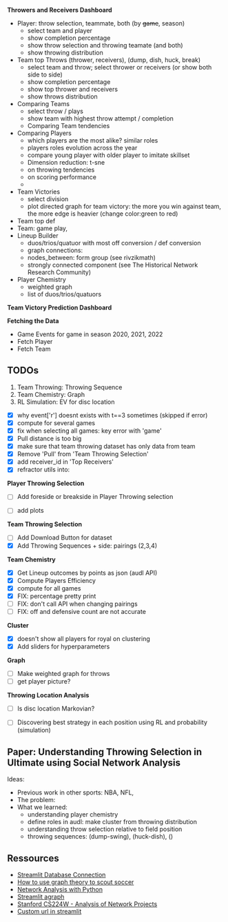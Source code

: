 **Throwers and Receivers Dashboard**

- Player: throw selection, teammate, both (by ~~game~~, season)
    * select team and player
    * show completion percentage
    * show throw selection and throwing teamate (and both)
    * show throwing distribution
- Team top Throws (thrower, receivers), (dump, dish, huck, break)
    * select team and throw; select thrower or receivers (or show both side to side)
    * show completion percentage
    * show top thrower and receivers
    * show throws distribution
- Comparing Teams
    * select throw / plays 
    * show team with highest throw attempt / completion
    * Comparing Team tendencies
- Comparing Players
    * which players are the most alike? similar roles
    * players roles evolution across the year 
    * compare young player with older player to imitate skillset
    * Dimension reduction: t-sne
	+ on throwing tendencies
	+ on scoring performance
    * 
- Team Victories
    * select division
    * plot directed graph for team victory: the more you win against 
      team, the more edge is heavier (change color:green to red)
- Team top def
- Team: game play, 
- Lineup Builder
    * duos/trios/quatuor with most off conversion / def conversion
    * graph connections: 
	+ nodes_between: form group (see rivzikmath)
	+ strongly connected component (see The Historical Network Research Community)
- Player Chemistry
    * weighted graph
    * list of duos/trios/quatuors

**Team Victory Prediction Dashboard**


**Fetching the Data**

- Game Events for game in season 2020, 2021, 2022
- Fetch Player
- Fetch Team


## TODOs

1. Team Throwing: Throwing Sequence
2. Team Chemistry: Graph
3. RL Simulation: EV for disc location


- [X] why event['r'] doesnt exists with t==3 sometimes (skipped if error)
- [X] compute for several games
- [X] fix when selecting all games: key error with 'game'
- [X] Pull distance is too big
- [X] make sure that team throwing dataset has only data from team 
- [X] Remove 'Pull' from 'Team Throwing Selection'
- [X] add receiver_id in 'Top Receivers'
- [X] refractor utils into:

**Player Throwing Selection**

- [ ] Add foreside or breakside in Player Throwing selection
- [ ] add plots


**Team Throwing Selection**

- [ ] Add Download Button for dataset
- [X] Add Throwing Sequences + side: pairings (2,3,4)

**Team Chemistry**

- [X] Get Lineup outcomes by points as json (audl API)
- [X] Compute Players Efficiency
- [X] compute for all games
- [X] FIX: percentage pretty print
- [ ] FIX: don't call API when changing pairings
- [ ] FIX: off and defensive count are not accurate

**Cluster**

- [X] doesn't show all players for royal on clustering
- [X] Add sliders for hyperparameters

**Graph**

- [ ] Make weighted graph for throws
- [ ] get player picture?

**Throwing Location Analysis**

- [ ] Is disc location Markovian?
- [ ] Discovering best strategy in each position using RL and probability (simulation)


## Paper: Understanding Throwing Selection in Ultimate using Social Network Analysis

Ideas:
- Previous work in other sports: NBA, NFL, 
- The problem: 
- What we learned:
    * understanding player chemistry
    * define roles in audl: make cluster from throwing distribution
    * understanding throw selection relative to field position
    * throwing sequences: (dump-swing), (huck-dish), ()

## Ressources


- [Streamlit Database Connection](https://docs.streamlit.io/knowledge-base/tutorials/databases)
- [How to use graph theory to scout soccer](https://www.kdnuggets.com/2022/11/graph-theory-scout-soccer.html)
- [Network Analysis with Python](https://www.youtube.com/watch?v=x6PNcuZk83g)
- [Streamlit agraph](https://github.com/ChrisDelClea/streamlit-agraph)
- [Stanford CS224W - Analysis of Network Projects](http://snap.stanford.edu/class/cs224w-2017/projects.html)
- [Custom url in streamlit](https://discuss.streamlit.io/t/custom-domain-for-streamlit-sharing/8751/5)


